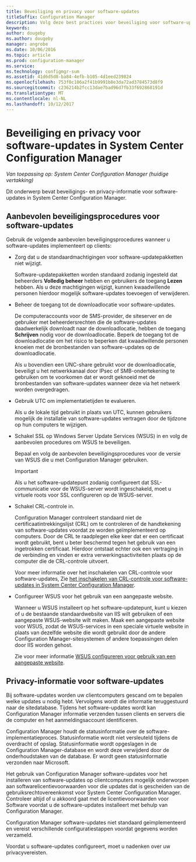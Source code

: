```yaml
---
title: Beveiliging en privacy voor software-updates
titleSuffix: Configuration Manager
description: Volg deze best practices voor beveiliging voor software-updates en meer informatie over hoe Configuration Manager privacy-informatie verwerkt.
keywords: 
author: dougeby
ms.author: dougeby
manager: angrobe
ms.date: 10/06/2016
ms.topic: article
ms.prod: configuration-manager
ms.service: 
ms.technology: configmgr-sum
ms.assetid: 41d6d5d8-ba84-4efb-b105-4d1eed239824
ms.openlocfilehash: 753f0c106a2f41b9991b8e3da72ad3784573d8f9
ms.sourcegitcommit: c236214b2fcc13dae7bad96d7fb33f692868191d
ms.translationtype: MT
ms.contentlocale: nl-NL
ms.lasthandoff: 10/12/2017
---
```

# <a name="security-and-privacy-for-software-updates-in-system-center-configuration-manager"></a>Beveiliging en privacy voor software-updates in System Center Configuration Manager

*Van toepassing op: System Center Configuration Manager (huidige vertakking)*

Dit onderwerp bevat beveiligings- en privacy-informatie voor software-updates in System Center Configuration Manager.  

##  <a name="BKMK_Security_HardwareInventory"></a> Aanbevolen beveiligingsprocedures voor software-updates  
 Gebruik de volgende aanbevolen beveiligingsprocedures wanneer u software-updates implementeert op clients:  

-   Zorg dat u de standaardmachtigingen voor software-updatepakketten niet wijzigt.  

     Software-updatepakketten worden standaard zodanig ingesteld dat beheerders **Volledig beheer** hebben en gebruikers de toegang **Lezen** hebben. Als u deze machtigingen wijzigt, kunnen kwaadwillende personen hierdoor mogelijk software-updates toevoegen of verwijderen.  

-   Beheer de toegang tot de downloadlocatie voor software-updates.  

     De computeraccounts voor de SMS-provider, de siteserver en de gebruiker met beheerdersrechten die de software-updates daadwerkelijk downloadt naar de downloadlocatie, hebben de toegang **Schrijven** nodig voor de downloadlocatie. Beperk de toegang tot de downloadlocatie om het risico te beperken dat kwaadwillende personen knoeien met de bronbestanden van software-updates op de downloadlocatie.  

     Als u bovendien een UNC-share gebruikt voor de downloadlocatie, beveiligt u het netwerkkanaal door IPsec of SMB-ondertekening te gebruiken om te voorkomen dat er wordt geknoeid met de bronbestanden van software-updates wanneer deze via het netwerk worden overgedragen.  

-   Gebruik UTC om implementatietijden te evalueren.  

     Als u de lokale tijd gebruikt in plaats van UTC, kunnen gebruikers mogelijk de installatie van software-updates vertragen door de tijdzone op hun computers te wijzigen.  

-   Schakel SSL op Windows Server Update Services (WSUS) in en volg de aanbevolen procedures om WSUS te beveiligen.  

     Bepaal en volg de aanbevolen beveiligingsprocedures voor de versie van WSUS die u met Configuration Manager gebruiken.  

    > [!IMPORTANT]  
    >  Als u het software-updatepunt zodanig configureert dat SSL-communicatie voor de WSUS-server wordt ingeschakeld, moet u virtuele roots voor SSL configureren op de WSUS-server.  

-   Schakel CRL-controle in.  

     Configuration Manager controleert standaard niet de certificaatintrekkingslijst (CRL) om te controleren of de handtekening van software-updates voordat ze worden geïmplementeerd op computers. Door de CRL te raadplegen elke keer dat er een certificaat wordt gebruikt, bent u beter beschermd tegen het gebruik van een ingetrokken certificaat. Hierdoor ontstaat echter ook een vertraging in de verbinding en vinden er extra verwerkingsactiviteiten plaats op de computer die de CRL-controle uitvoert.  

     Voor meer informatie over het inschakelen van CRL-controle voor software-updates, Zie [het inschakelen van CRL-controle voor software-updates in System Center Configuration Manager](../get-started/manage-settings-for-software-updates.md#crl-checking-for-software-updates).  

-   Configureer WSUS voor het gebruik van een aangepaste website.  

     Wanneer u WSUS installeert op het software-updatepunt, kunt u kiezen of u de bestaande standaardwebsite van IIS wilt gebruiken of een aangepaste WSUS-website wilt maken. Maak een aangepaste website voor WSUS, zodat de WSUS-services in een speciale virtuele website in plaats van dezelfde website die wordt gebruikt door de andere Configuration Manager-sitesystemen of andere toepassingen delen door IIS worden gehost.  

     Zie voor meer informatie [WSUS configureren voor gebruik van een aangepaste website](plan-for-software-updates.md#BKMK_CustomWebSite).  

##  <a name="BKMK_Privacy_HardwareInventory"></a>Privacy-informatie voor software-updates  
 Bij software-updates worden uw clientcomputers gescand om te bepalen welke updates u nodig hebt. Vervolgens wordt die informatie teruggestuurd naar de sitedatabase. Tijdens het software-updates wordt kan Configuration Manager informatie verzenden tussen clients en servers die de computer en het aanmeldingsaccount identificeren.  

 Configuration Manager houdt de statusinformatie over de software-implementatieproces. Statusinformatie wordt niet versleuteld tijdens de overdracht of opslag. Statusinformatie wordt opgeslagen in de Configuration Manager-database en wordt deze verwijderd door de onderhoudstaken van de database. Er wordt geen statusinformatie verzonden naar Microsoft.  

 Het gebruik van Configuration Manager software-updates voor het installeren van software-updates op clientcomputers mogelijk onderworpen aan softwarelicentievoorwaarden voor die updates dat is gescheiden van de gebruiksrechtovereenkomst voor System Center Configuration Manager. Controleer altijd of u akkoord gaat met de licentievoorwaarden voor Software voordat u de software-updates installeert met behulp van Configuration Manager.  

 Configuration Manager software-updates niet standaard geïmplementeerd en vereist verschillende configuratiestappen voordat gegevens worden verzameld.  

 Voordat u software-updates configureert, moet u nadenken over uw privacyvereisten.  
